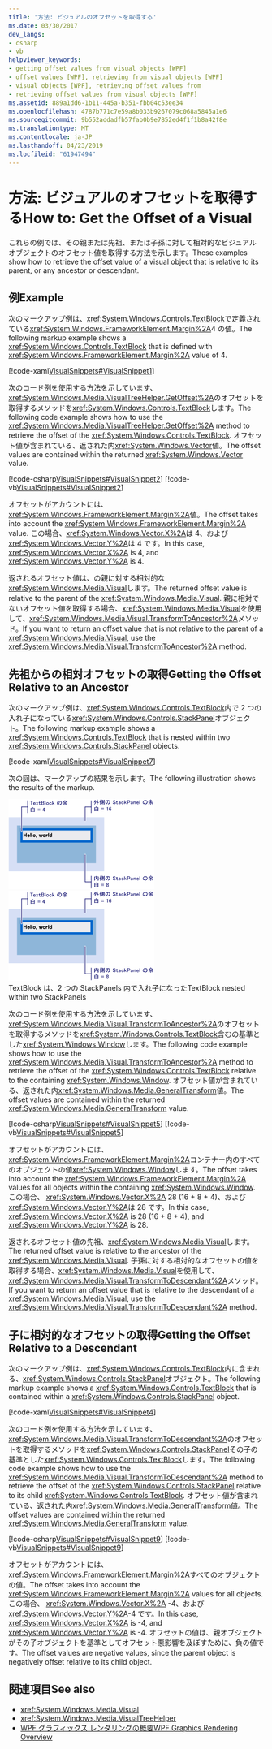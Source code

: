 ```yaml
---
title: '方法: ビジュアルのオフセットを取得する'
ms.date: 03/30/2017
dev_langs:
- csharp
- vb
helpviewer_keywords:
- getting offset values from visual objects [WPF]
- offset values [WPF], retrieving from visual objects [WPF]
- visual objects [WPF], retrieving offset values from
- retrieving offset values from visual objects [WPF]
ms.assetid: 889a1dd6-1b11-445a-b351-fbb04c53ee34
ms.openlocfilehash: 4787b771c7e59a8b033b9267079c068a5845a1e6
ms.sourcegitcommit: 9b552addadfb57fab0b9e7852ed4f1f1b8a42f8e
ms.translationtype: MT
ms.contentlocale: ja-JP
ms.lasthandoff: 04/23/2019
ms.locfileid: "61947494"
---
```

# <a name="how-to-get-the-offset-of-a-visual"></a><span data-ttu-id="b77fc-102">方法: ビジュアルのオフセットを取得する</span><span class="sxs-lookup"><span data-stu-id="b77fc-102">How to: Get the Offset of a Visual</span></span>
<span data-ttu-id="b77fc-103">これらの例では、その親または先祖、または子孫に対して相対的なビジュアル オブジェクトのオフセット値を取得する方法を示します。</span><span class="sxs-lookup"><span data-stu-id="b77fc-103">These examples show how to retrieve the offset value of a visual object that is relative to its parent, or any ancestor or descendant.</span></span>  
  
## <a name="example"></a><span data-ttu-id="b77fc-104">例</span><span class="sxs-lookup"><span data-stu-id="b77fc-104">Example</span></span>  
 <span data-ttu-id="b77fc-105">次のマークアップ例は、<xref:System.Windows.Controls.TextBlock>で定義されている<xref:System.Windows.FrameworkElement.Margin%2A>4 の値。</span><span class="sxs-lookup"><span data-stu-id="b77fc-105">The following markup example shows a <xref:System.Windows.Controls.TextBlock> that is defined with <xref:System.Windows.FrameworkElement.Margin%2A> value of 4.</span></span>  
  
 [!code-xaml[VisualSnippets#VisualSnippet1](~/samples/snippets/csharp/VS_Snippets_Wpf/VisualSnippets/CSharp/Window1.xaml#visualsnippet1)]  
  
 <span data-ttu-id="b77fc-106">次のコード例を使用する方法を示しています、<xref:System.Windows.Media.VisualTreeHelper.GetOffset%2A>のオフセットを取得するメソッドを<xref:System.Windows.Controls.TextBlock>します。</span><span class="sxs-lookup"><span data-stu-id="b77fc-106">The following code example shows how to use the <xref:System.Windows.Media.VisualTreeHelper.GetOffset%2A> method to retrieve the offset of the <xref:System.Windows.Controls.TextBlock>.</span></span> <span data-ttu-id="b77fc-107">オフセット値が含まれている、返された内<xref:System.Windows.Vector>値。</span><span class="sxs-lookup"><span data-stu-id="b77fc-107">The offset values are contained within the returned <xref:System.Windows.Vector> value.</span></span>  
  
 [!code-csharp[VisualSnippets#VisualSnippet2](~/samples/snippets/csharp/VS_Snippets_Wpf/VisualSnippets/CSharp/Window1.xaml.cs#visualsnippet2)]
 [!code-vb[VisualSnippets#VisualSnippet2](~/samples/snippets/visualbasic/VS_Snippets_Wpf/VisualSnippets/visualbasic/window1.xaml.vb#visualsnippet2)]  
  
 <span data-ttu-id="b77fc-108">オフセットがアカウントには、<xref:System.Windows.FrameworkElement.Margin%2A>値。</span><span class="sxs-lookup"><span data-stu-id="b77fc-108">The offset takes into account the <xref:System.Windows.FrameworkElement.Margin%2A> value.</span></span> <span data-ttu-id="b77fc-109">この場合、<xref:System.Windows.Vector.X%2A>は 4、および<xref:System.Windows.Vector.Y%2A>は 4 です。</span><span class="sxs-lookup"><span data-stu-id="b77fc-109">In this case, <xref:System.Windows.Vector.X%2A> is 4, and <xref:System.Windows.Vector.Y%2A> is 4.</span></span>  
  
 <span data-ttu-id="b77fc-110">返されるオフセット値は、の親に対する相対的な<xref:System.Windows.Media.Visual>します。</span><span class="sxs-lookup"><span data-stu-id="b77fc-110">The returned offset value is relative to the parent of the <xref:System.Windows.Media.Visual>.</span></span> <span data-ttu-id="b77fc-111">親に相対でないオフセット値を取得する場合、<xref:System.Windows.Media.Visual>を使用して、<xref:System.Windows.Media.Visual.TransformToAncestor%2A>メソッド。</span><span class="sxs-lookup"><span data-stu-id="b77fc-111">If you want to return an offset value that is not relative to the parent of a <xref:System.Windows.Media.Visual>, use the <xref:System.Windows.Media.Visual.TransformToAncestor%2A> method.</span></span>  
  
## <a name="getting-the-offset-relative-to-an-ancestor"></a><span data-ttu-id="b77fc-112">先祖からの相対オフセットの取得</span><span class="sxs-lookup"><span data-stu-id="b77fc-112">Getting the Offset Relative to an Ancestor</span></span>  
 <span data-ttu-id="b77fc-113">次のマークアップ例は、<xref:System.Windows.Controls.TextBlock>内で 2 つの入れ子になっている<xref:System.Windows.Controls.StackPanel>オブジェクト。</span><span class="sxs-lookup"><span data-stu-id="b77fc-113">The following markup example shows a <xref:System.Windows.Controls.TextBlock> that is nested within two <xref:System.Windows.Controls.StackPanel> objects.</span></span>  
  
 [!code-xaml[VisualSnippets#VisualSnippet7](~/samples/snippets/csharp/VS_Snippets_Wpf/VisualSnippets/CSharp/Window2.xaml#visualsnippet7)]  
  
 <span data-ttu-id="b77fc-114">次の図は、マークアップの結果を示します。</span><span class="sxs-lookup"><span data-stu-id="b77fc-114">The following illustration shows the results of the markup.</span></span>  
  
 <span data-ttu-id="b77fc-115">![オブジェクトのオフセット値](./media/visualoffset-01.png "VisualOffset_01")</span><span class="sxs-lookup"><span data-stu-id="b77fc-115">![Offset values of objects](./media/visualoffset-01.png "VisualOffset_01")</span></span>  
<span data-ttu-id="b77fc-116">TextBlock は、2 つの StackPanels 内で入れ子になった</span><span class="sxs-lookup"><span data-stu-id="b77fc-116">TextBlock nested within two StackPanels</span></span>  
  
 <span data-ttu-id="b77fc-117">次のコード例を使用する方法を示しています、<xref:System.Windows.Media.Visual.TransformToAncestor%2A>のオフセットを取得するメソッドを<xref:System.Windows.Controls.TextBlock>含むの基準とした<xref:System.Windows.Window>します。</span><span class="sxs-lookup"><span data-stu-id="b77fc-117">The following code example shows how to use the <xref:System.Windows.Media.Visual.TransformToAncestor%2A> method to retrieve the offset of the <xref:System.Windows.Controls.TextBlock> relative to the containing <xref:System.Windows.Window>.</span></span> <span data-ttu-id="b77fc-118">オフセット値が含まれている、返された内<xref:System.Windows.Media.GeneralTransform>値。</span><span class="sxs-lookup"><span data-stu-id="b77fc-118">The offset values are contained within the returned <xref:System.Windows.Media.GeneralTransform> value.</span></span>  
  
 [!code-csharp[VisualSnippets#VisualSnippet5](~/samples/snippets/csharp/VS_Snippets_Wpf/VisualSnippets/CSharp/Window1.xaml.cs#visualsnippet5)]
 [!code-vb[VisualSnippets#VisualSnippet5](~/samples/snippets/visualbasic/VS_Snippets_Wpf/VisualSnippets/visualbasic/window1.xaml.vb#visualsnippet5)]  
  
 <span data-ttu-id="b77fc-119">オフセットがアカウントには、<xref:System.Windows.FrameworkElement.Margin%2A>コンテナー内のすべてのオブジェクトの値<xref:System.Windows.Window>します。</span><span class="sxs-lookup"><span data-stu-id="b77fc-119">The offset takes into account the <xref:System.Windows.FrameworkElement.Margin%2A> values for all objects within the containing <xref:System.Windows.Window>.</span></span> <span data-ttu-id="b77fc-120">この場合、 <xref:System.Windows.Vector.X%2A> 28 (16 + 8 + 4)、および<xref:System.Windows.Vector.Y%2A>は 28 です。</span><span class="sxs-lookup"><span data-stu-id="b77fc-120">In this case, <xref:System.Windows.Vector.X%2A> is 28 (16 + 8 + 4), and <xref:System.Windows.Vector.Y%2A> is 28.</span></span>  
  
 <span data-ttu-id="b77fc-121">返されるオフセット値の先祖、<xref:System.Windows.Media.Visual>します。</span><span class="sxs-lookup"><span data-stu-id="b77fc-121">The returned offset value is relative to the ancestor of the <xref:System.Windows.Media.Visual>.</span></span> <span data-ttu-id="b77fc-122">子孫に対する相対的なオフセットの値を取得する場合、<xref:System.Windows.Media.Visual>を使用して、<xref:System.Windows.Media.Visual.TransformToDescendant%2A>メソッド。</span><span class="sxs-lookup"><span data-stu-id="b77fc-122">If you want to return an offset value that is relative to the descendant of a <xref:System.Windows.Media.Visual>, use the <xref:System.Windows.Media.Visual.TransformToDescendant%2A> method.</span></span>  
  
## <a name="getting-the-offset-relative-to-a-descendant"></a><span data-ttu-id="b77fc-123">子に相対的なオフセットの取得</span><span class="sxs-lookup"><span data-stu-id="b77fc-123">Getting the Offset Relative to a Descendant</span></span>  
 <span data-ttu-id="b77fc-124">次のマークアップ例は、<xref:System.Windows.Controls.TextBlock>内に含まれる、<xref:System.Windows.Controls.StackPanel>オブジェクト。</span><span class="sxs-lookup"><span data-stu-id="b77fc-124">The following markup example shows a <xref:System.Windows.Controls.TextBlock> that is contained within a <xref:System.Windows.Controls.StackPanel> object.</span></span>  
  
 [!code-xaml[VisualSnippets#VisualSnippet4](~/samples/snippets/csharp/VS_Snippets_Wpf/VisualSnippets/CSharp/Window1.xaml#visualsnippet4)]  
  
 <span data-ttu-id="b77fc-125">次のコード例を使用する方法を示しています、<xref:System.Windows.Media.Visual.TransformToDescendant%2A>のオフセットを取得するメソッドを<xref:System.Windows.Controls.StackPanel>その子の基準とした<xref:System.Windows.Controls.TextBlock>します。</span><span class="sxs-lookup"><span data-stu-id="b77fc-125">The following code example shows how to use the <xref:System.Windows.Media.Visual.TransformToDescendant%2A> method to retrieve the offset of the <xref:System.Windows.Controls.StackPanel> relative to its child <xref:System.Windows.Controls.TextBlock>.</span></span> <span data-ttu-id="b77fc-126">オフセット値が含まれている、返された内<xref:System.Windows.Media.GeneralTransform>値。</span><span class="sxs-lookup"><span data-stu-id="b77fc-126">The offset values are contained within the returned <xref:System.Windows.Media.GeneralTransform> value.</span></span>  
  
 [!code-csharp[VisualSnippets#VisualSnippet9](~/samples/snippets/csharp/VS_Snippets_Wpf/VisualSnippets/CSharp/Window1.xaml.cs#visualsnippet9)]
 [!code-vb[VisualSnippets#VisualSnippet9](~/samples/snippets/visualbasic/VS_Snippets_Wpf/VisualSnippets/visualbasic/window1.xaml.vb#visualsnippet9)]  
  
 <span data-ttu-id="b77fc-127">オフセットがアカウントには、<xref:System.Windows.FrameworkElement.Margin%2A>すべてのオブジェクトの値。</span><span class="sxs-lookup"><span data-stu-id="b77fc-127">The offset takes into account the <xref:System.Windows.FrameworkElement.Margin%2A> values for all objects.</span></span> <span data-ttu-id="b77fc-128">この場合、 <xref:System.Windows.Vector.X%2A> -4、および<xref:System.Windows.Vector.Y%2A>-4 です。</span><span class="sxs-lookup"><span data-stu-id="b77fc-128">In this case, <xref:System.Windows.Vector.X%2A> is -4, and <xref:System.Windows.Vector.Y%2A> is -4.</span></span> <span data-ttu-id="b77fc-129">オフセットの値は、親オブジェクトがその子オブジェクトを基準としてオフセット悪影響を及ぼすために、負の値です。</span><span class="sxs-lookup"><span data-stu-id="b77fc-129">The offset values are negative values, since the parent object is negatively offset relative to its child object.</span></span>  
  
## <a name="see-also"></a><span data-ttu-id="b77fc-130">関連項目</span><span class="sxs-lookup"><span data-stu-id="b77fc-130">See also</span></span>

- <xref:System.Windows.Media.Visual>
- <xref:System.Windows.Media.VisualTreeHelper>
- [<span data-ttu-id="b77fc-131">WPF グラフィックス レンダリングの概要</span><span class="sxs-lookup"><span data-stu-id="b77fc-131">WPF Graphics Rendering Overview</span></span>](wpf-graphics-rendering-overview.md)
